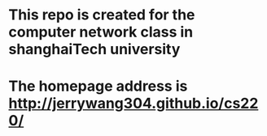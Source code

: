# This repo is created for the computer network class in shanghaiTech university
# The homepage address is <http://jerrywang304.github.io/cs220/>
